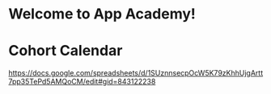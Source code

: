 # Welcome to App Academy! 

# Cohort Calendar

https://docs.google.com/spreadsheets/d/1SUznnsecpOcW5K79zKhhUjgArtt7pp35TePd5AMQoCM/edit#gid=843122238
